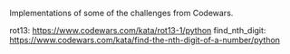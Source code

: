 Implementations of some of the challenges from Codewars.

rot13: https://www.codewars.com/kata/rot13-1/python
find_nth_digit: https://www.codewars.com/kata/find-the-nth-digit-of-a-number/python
